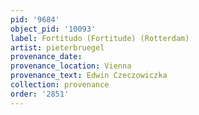 ```yaml
---
pid: '9684'
object_pid: '10093'
label: Fortitudo (Fortitude) (Rotterdam)
artist: pieterbruegel
provenance_date:
provenance_location: Vienna
provenance_text: Edwin Czeczowiczka
collection: provenance
order: '2851'
---
```

